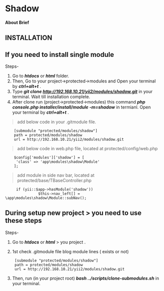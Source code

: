 # Shadow

#### About Brief


## INSTALLATION 

## If you need to install single module 

Steps-
1. Go to ***htdocs*** or ***html*** folder.
2. Then, Go to your project->protected->modules and Open your terminal by ***ctrl+alt+t*** . 
3. Type ***git clone  http://192.168.10.21/yii2/modules/shadow.git*** in your terminal. Wait till installation complete.
4. After clone run (project->protected->modules) this command ***php console.php installer/install/module -m=shadow*** in termianl. Open your terminal by ***ctrl+alt+t*** .

> add below code in your .gitmodule file.

        [submodule "protected/modules/shadow"]
        path = protected/modules/shadow
        url = http://192.168.10.21/yii2/modules/shadow.git

> add below code in web.php file, located at protected/config/web.php

        $config['modules']['shadow'] = [
         'class' => 'app\modules\shadow\Module'
        ];

> add module in side nav bar, located at protected/base/TBaseController.php

         if (yii::$app->hasModule('shadow'))
                   $this->nav_left[] = \app\modules\shadow\Module::subNav();

## During setup new project > you need to use these steps

Steps- 
1. Go to ***htdocs*** or ***html*** > you project .
2. 1st check  .gitmodule file blog module lines ( exists or not)

        [submodule "protected/modules/shadow"]
        path = protected/modules/shadow
        url = http://192.168.10.21/yii2/modules/shadow.git

3. Then, run (in your project root)  ***bash ../scripts/clone-submodules.sh*** in your terminal.




